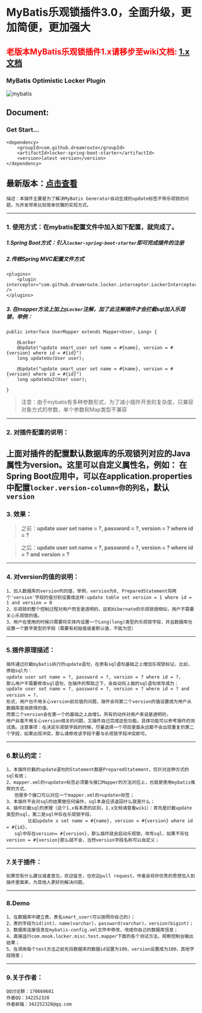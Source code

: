 # MyBatis乐观锁插件3.0，全面升级，更加简便，更加强大 #

## <font color="red">老版本MyBatis乐观锁插件1.x请移步至wiki文档:</font> [1.x文档](https://github.com/Dreamroute/locker/wiki/mybatis%E4%B9%90%E8%A7%82%E9%94%811.x%E6%96%87%E6%A1%A3 "1.x文档")

### MyBatis Optimistic Locker Plugin ###

![mybatis](http://mybatis.github.io/images/mybatis-logo.png)


## Document: ##

### Get Start...
```
<dependency>
    <groupId>com.github.dreamroute</groupId>
    <artifactId>locker-spring-boot-starter</artifactId>
    <version>latest version</version>
</dependency>
```
最新版本：[点击查看](https://search.maven.org/artifact/com.github.dreamroute/locker-spring-boot-starter)
----------

	描述：本插件主要是为了解决MyBatis Generator自动生成的update标签不带乐观锁的问题，为开发带来比较简单优雅的实现方式。

----------
### 1. 使用方式：在mybatis配置文件中加入如下配置，就完成了。 ###

##### 1.Spring Boot方式：引入`locker-spring-boot-starter`即可完成插件的注册

##### 2.传统Spring MVC配置文件方式
```
<plugins>
    <plugin interceptor="com.github.dreamroute.locker.interceptor.LockerInterceptor" />
</plugins>
```
##### 3. 在mapper方法上加上`@Locker`注解，加了此注解插件才会拦截sql加入乐观锁，举例：
```
public interface UserMapper extends Mapper<User, Long> {

	@Locker
	@Update("update smart_user set name = #{name}, version = #{version} where id = #{id}")
	long updateUu(User user);

	@Update("update smart_user set name = #{name}, version = #{version} where id = #{id}")
	long updateUu2(User user);

}

```
> 注意：由于mybatis有多种参数形式，为了减小插件开发的复杂度，只兼容对象方式的参数，单个参数和Map类型不兼容

----------

### 2. 对插件配置的说明： ###
	
上面对插件的配置默认数据库的乐观锁列对应的Java属性为version。这里可以自定义属性名，例如：
在Spring Boot应用中，可以在application.properties中配置`locker.version-column=你的列名`，默认`version`
----------

### 3. 效果： ###
> 之前：**update user set name = ?, password = ?, version = ? where id = ?**

> 之后：**update user set name = ?, password = ?, version = ? where id = ? and version = ?**

----------


### 4. 对version的值的说明： ###
	1、加入数据库的version列的值，举例，version为0, PreparedStatement将两个'version'字段的值分别设置成这样:update table set version = 1 where id = 1 and version = 0 
	2、乐观锁的整个控制过程对用户而言是透明的，这和Hibernate的乐观锁很相似，用户不需要关心乐观锁的值。
	3、用户在使用的时候只需要将实体内设置一个Long(long)类型的乐观锁字段，并且数据库也设置一个数字类型的字段（需要有初始值或者默认值，不能为空）

----------
### 5.插件原理描述： ###
	插件通过拦截mybatis执行的update语句，在原有sql语句基础之上增加乐观锁标记，比如，原始sql为：
	update user set name = ?, password = ?, version = ? where id = ?，
	那么用户不需要修改sql语句，在插件的帮助之下，会自动将上面的sql语句改写成为：
	update user set name = ?, password = ?, version = ? where id = ? and version = ?，
	形式，用户也不用关心version前后值的问题，插件会将第二个version的值设置成为用户从数据库查询获得的值，
	而第二个version会在第一个的基础之上自增1。所有的动作对用户来说是透明的，
	用户丝毫不用关心version相关的问题，又插件自己完成这些功能。具体功能可以参考插件的测试类。注意事项：在决定乐观锁字段的时候，尽量选择一个项目里面永远都不会出现重复的第二个字段，如果出现冲突，那么请修改该字段不要与乐观锁字段冲突即可。

----------

### 6.默认约定： ###
	1、本插件拦截的update语句的Statement都是PreparedStatement，仅针对这种方式的sql有效；
	2、mapper.xml的<update>标签必须要与接口Mapper的方法对应上，也就是使用mybatis推荐的方式，
	   但是多个接口可以对应一个mapper.xml的<update>标签；
	3、本插件不会对sql的结果做任何操作，sql本身应该返回什么就是什么；
	4、插件拦截sql的原理（这个1.x有本质的区别，1.x文档请查看wiki）：首先是拦截update类型的sql，第二是sql中存在乐观锁字段，
	        比如update x set name = #{name}, version = #{version} where id = #{id}，
	   sql中存在version= #{version}，那么插件就会启动乐观锁，改写sql，如果不存在version = #{version}那么就不会，当然version字段名称可以自定义；

----------


### 7.关于插件： ###
	如果您有什么建议或者意见，欢迎留言，也欢迎pull request，作者会将你优秀的思想加入到插件里面来，为其他人更好的解决问题。

----------
### 8.Demo ###
	1、在数据库中建立表，表名smart_user(可以按照你自己的)；
	2、表的字段为id(int)，name(varchar)，password(varchar)，version(bigint)；
	3、数据库连接信息在mybatis-config.xml文件中修改，改成你自己的数据库信息；
	4、直接运行com.mook.locker.misc.test.mapper下面的各个测试方法，观察控制台输出结果；
	5、在调用每个test方法之前先将数据库的数据id设置为100，version设置成为100，其他字段随意；

----------

### 9.关于作者： ###
	QQ讨论群：170660681
	作者QQ：342252328
	作者邮箱：342252328@qq.com
